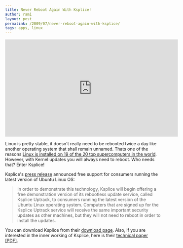 ```yaml
---
title: Never Reboot Again With Ksplice!
author: rami
layout: post
permalink: /2009/07/never-reboot-again-with-ksplice/
tags: apps, linux
---
```


<iframe width="560" height="315" src="https://www.youtube.com/embed/a22T27rU4b0" frameborder="0" allowfullscreen></iframe>

Linux is pretty stable, it doesn't really need to be rebooted twice a day like another operating system that shall remain unnamed. Thats one of the reasons [Linux is installed on 19 of the 20 top supercomputers in the world](http://royal.pingdom.com/2009/06/24/the-triumph-of-linux-as-a-supercomputer-os/). However, with Kernel updates you will always need to reboot. Who needs that? Enter Ksplice!

Ksplice's [press release](http://www.ksplice.com/news/20090625-linuxtag-fisl) announced free support for consumers running the latest version of Ubuntu Linux OS:

> In order to demonstrate this technology, Ksplice will begin offering a free demonstration version of its rebootless update service, called Ksplice Uptrack, to consumers running the latest version of the Ubuntu Linux operating system.  Computers that are signed up for the Ksplice Uptrack service will receive the same important security updates as other machines, but they will not need to reboot in order to install the updates.

You can download Ksplice from their [download page](http://www.ksplice.com/uptrack/). Also, if you are interested in the inner working of Ksplice, here is their [technical paper [PDF]](http://www.ksplice.com/doc/ksplice.pdf).
